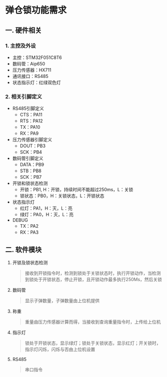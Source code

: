 # 弹仓锁功能需求

## 一. 硬件相关

### 1. 主控及外设
- 主控：STM32F051C8T6
- 数码管：Aip650
- 压力传感器：HX711
- 通讯接口：RS485
- 状态指示灯：红绿双色灯

### 2. 相关引脚定义
- RS485引脚定义
  - CTS：PA11
  - RTS：PA12
  - TX：PA10
  - RX：PA9
- 压力传感器引脚定义
  - DOUT：PB3
  - SCK：PB4
- 数码管引脚定义
  - DATA：PB9
  - STB：PB8
  - SCK：PB7
- 开锁和锁状态检测
  - 开锁：PB1, H：开锁，持续时间不能超过250ms，L：关锁
  - 锁状态：PB0，H：关锁状态，L：开锁状态
- 状态指示灯
  - 红灯：PA1，H：灭，L：亮
  - 绿灯：PA0，H：灭，L：亮
- DEBUG
  - TX：PA2
  - RX：PA3
  
## 二. 软件模块

1. 开锁及锁状态检测
   > 接收到开锁指令时，检测到锁处于关锁状态时，执行开锁动作，当检测到锁处于开锁状态，停止开锁，且开锁动作最多执行250Ms，然后关锁
2. 数码管
   > 显示子弹数量，子弹数量由上位机提供
3. 称重
   > 重量由压力传感器计算而得，当接收到查询重量指令时，上传给上位机
4. 指示灯
   > 锁处于开锁状态，显示绿灯；锁处于关锁状态，显示红灯；开关锁时，指示灯闪烁，闪烁与否由上位机设置
5. RS485
   > 串口指令
  
